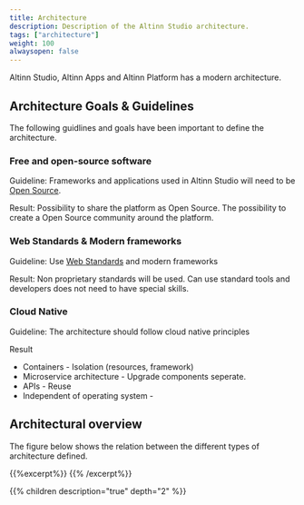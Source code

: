 ```yaml
---
title: Architecture
description: Description of the Altinn Studio architecture.
tags: ["architecture"]
weight: 100
alwaysopen: false
---
```

Altinn Studio, Altinn Apps and Altinn Platform has a modern architecture. 

## Architecture Goals & Guidelines
The following guidlines and goals have been important to define the architecture. 

### Free and open-source software
Guideline: Frameworks and applications used in Altinn Studio will need to be [Open Source](https://en.wikipedia.org/wiki/Free_and_open-source_software).  

Result: Possibility to share the platform as Open Source. The possibility to create a Open Source community around the platform.

### Web Standards & Modern frameworks
Guideline: Use [Web Standards](https://en.wikipedia.org/wiki/Web_standards) and modern frameworks

Result: Non proprietary standards will be used. Can use standard tools and developers does not need to have special skills.

### Cloud Native
Guideline: The architecture should follow cloud native principles

Result 

* Containers - Isolation (resources, framework)
* Microservice architecture - Upgrade components seperate. 
* APIs - Reuse
* Independent of operating system - 

## Architectural overview
The figure below shows the relation between the different types of architecture defined.

{{%excerpt%}}
<object data="/architecture/architectureoverview.svg" type="image/svg+xml" style="width: 100%; max-width: 1000px"></object>
{{% /excerpt%}}

{{% children description="true" depth="2" %}}




